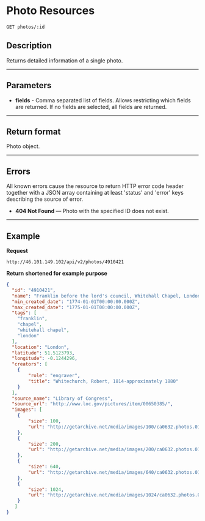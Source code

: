 # Photo Resources

    GET photos/:id

## Description
Returns detailed information of a single photo.

***

## Parameters

- **fields** - Comma separated list of fields. Allows restricting which fields are returned. If no fields are selected, all fields are returned.

***

## Return format
Photo object.

***

## Errors
All known errors cause the resource to return HTTP error code header together with a JSON array containing at least 'status' and 'error' keys describing the source of error.

- **404 Not Found** — Photo with the specified ID does not exist.


***

## Example
**Request**

    http://46.101.149.102/api/v2/photos/4910421

**Return** __shortened for example purpose__
``` json
{
  "id": "4910421",
  "name": "Franklin before the lord's council, Whitehall Chapel, London, 1774",
  "min_created_date": "1774-01-01T00:00:00.000Z",
  "max_created_date": "1775-01-01T00:00:00.000Z",
  "tags": [
    "franklin",
    "chapel",
    "whitehall chapel",
    "london"
  ],
  "location": "London",
  "latitude": 51.5123793,
  "longitude": -0.1244296,
  "creators": [
    {
        "role": "engraver",
        "title": "Whitechurch, Robert, 1814-approximately 1880"
    }
  ],
  "source_name": "Library of Congress",
  "source_url": "http://www.loc.gov/pictures/item/00650385/",
  "images": [
    {
        "size": 100,
        "url": "http://getarchive.net/media/images/100/ca0632.photos.016181p.jpg"
    },
    {
        "size": 200,
        "url": "http://getarchive.net/media/images/200/ca0632.photos.016181p.jpg"
    },
    {
        "size": 640,
        "url": "http://getarchive.net/media/images/640/ca0632.photos.016181p.jpg"
    },
    {
        "size": 1024,
        "url": "http://getarchive.net/media/images/1024/ca0632.photos.016181p.jpg"
    }
   ]
}
```
